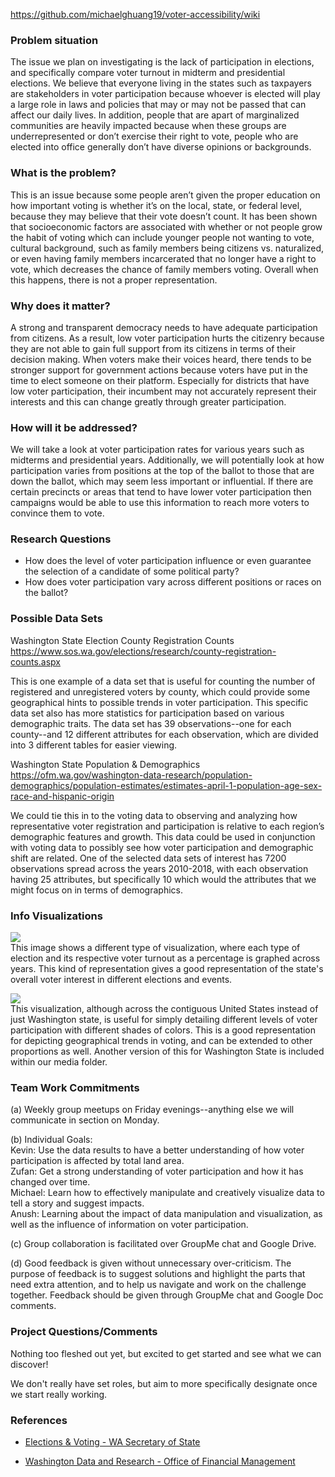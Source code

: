 https://github.com/michaelghuang19/voter-accessibility/wiki

<h3>Problem situation</h3>

The issue we plan on investigating is the lack of participation in elections, and specifically compare voter turnout in midterm and presidential elections. We believe that everyone living in the states such as taxpayers are stakeholders in voter participation because whoever is elected will play a large role in laws and policies that may or may not be passed that can affect our daily lives. In addition, people that are apart of marginalized communities are heavily impacted because when these groups are underrepresented or don’t exercise their right to vote, people who are elected into office generally don’t have diverse opinions or backgrounds.

<h3>What is the problem?</h3>

This is an issue because some people aren’t given the proper education on how important voting is whether it’s on the local, state, or federal level, because they may believe that their vote doesn’t count.  It has been shown that socioeconomic factors are associated with whether or not people grow the habit of voting which can include younger people not wanting to vote, cultural background, such as family members being citizens vs. naturalized, or even having family members incarcerated that no longer have a right to vote, which decreases the chance of family members voting. Overall when this happens, there is not a proper representation.

<h3>Why does it matter?</h3>

A strong and transparent democracy needs to have adequate participation from citizens. As a result, low voter participation hurts the citizenry because they are not able to gain full support from its citizens in terms of their decision making. When voters make their voices heard, there tends to be stronger support for government actions because voters have put in the time to elect someone on their platform. Especially for districts that have low voter participation, their incumbent may not accurately represent their interests and this can change greatly through greater participation.

<h3>How will it be addressed?</h3>

We will take a look at voter participation rates for various years such as midterms and presidential years. Additionally, we will potentially look at how participation varies from positions at the top of the ballot to those that are down the ballot, which may seem less important or influential. If there are certain precincts or areas that tend to have lower voter participation then campaigns would be able to use this information to reach more voters to convince them to vote.

<h3>Research Questions</h3>

- How does the level of voter participation influence or even guarantee the selection of a candidate of some political party?
- How does voter participation vary across different positions or races on the ballot?

<h3>Possible Data Sets</h3>

Washington State Election County Registration Counts  
https://www.sos.wa.gov/elections/research/county-registration-counts.aspx  

This is one example of a data set that is useful for counting the number of registered and unregistered voters by county, which could provide some geographical hints to possible trends in voter participation. This specific data set also has more statistics for participation based on various demographic traits.
The data set has 39 observations--one for each county--and 12 different attributes for each observation, which are divided into 3 different tables for easier viewing.


Washington State Population & Demographics  
https://ofm.wa.gov/washington-data-research/population-demographics/population-estimates/estimates-april-1-population-age-sex-race-and-hispanic-origin

We could tie this in to the voting data to observing and analyzing how representative voter registration and participation is relative to each region’s demographic features and growth. This data could be used in conjunction with voting data to possibly see how voter participation and demographic shift are related.
One of the selected data sets of interest has 7200 observations spread across the years 2010-2018, with each observation having 25 attributes, but specifically 10 which would the attributes that we might focus on in terms of demographics.


<h3>Info Visualizations</h3>

![](/media/voterturnoutgraph.png)  
This image shows a different type of visualization, where each type of election and its respective voter turnout as a percentage is graphed across years. This kind of representation gives a good representation of the state's overall voter interest in different elections and events.

![](/media/voterturnout.png)  
This visualization, although across the contiguous United States instead of just Washington state, is useful for simply detailing different levels of voter participation with different shades of colors. This is a good representation for depicting geographical trends in voting, and can be extended to other proportions as well. Another version of this for Washington State is included within our media folder.

<h3>Team Work Commitments</h3>

(a) Weekly group meetups on Friday evenings--anything else we will communicate in section on Monday.  

(b) Individual Goals:  
Kevin: Use the data results to have a better understanding of how voter participation is affected by total land area.  
Zufan: Get a strong understanding of voter participation and how it has changed over time.  
Michael: Learn how to effectively manipulate and creatively visualize data to tell a story and suggest impacts.  
Anush: Learning about the impact of data manipulation and visualization, as well as the influence of information on voter participation.

(c) Group collaboration is facilitated over GroupMe chat and Google Drive.

(d) Good feedback is given without unnecessary over-criticism. The purpose of feedback is to suggest solutions and highlight the parts that need extra attention, and to help us navigate and work on the challenge together. Feedback should be given through GroupMe chat and Google Doc comments.


<h3>Project Questions/Comments</h3>

Nothing too fleshed out yet, but excited to get started and see what we can discover!

We don't really have set roles, but aim to more specifically designate once we start really working.


<h3>References</h3>

* [Elections & Voting - WA Secretary of State](https://www.sos.wa.gov/elections/)

* [Washington Data and Research - Office of Financial Management](https://ofm.wa.gov/washington-data-research)  
